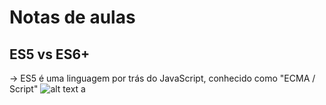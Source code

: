 # Notas de aulas

## ES5 vs ES6+

-> ES5 é uma linguagem por trás do JavaScript, conhecido como "ECMA / Script"
![alt text](image.png)
a
